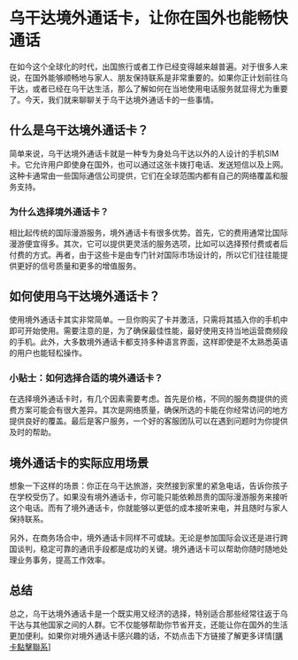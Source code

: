 # 乌干达境外通话卡，让你在国外也能畅快通话

在如今这个全球化的时代，出国旅行或者工作已经变得越来越普遍。对于很多人来说，在国外能够顺畅地与家人、朋友保持联系是非常重要的。如果你正计划前往乌干达，或者已经在乌干达生活，那么了解如何在当地使用电话服务就显得尤为重要了。今天，我们就来聊聊关于乌干达境外通话卡的一些事情。

## 什么是乌干达境外通话卡？

简单来说，乌干达境外通话卡就是一种专为身处乌干达以外的人设计的手机SIM卡。它允许用户即使身在国外，也可以通过这张卡拨打电话、发送短信以及上网。这种卡通常由一些国际通信公司提供，它们在全球范围内都有自己的网络覆盖和服务支持。

### 为什么选择境外通话卡？

相比起传统的国际漫游服务，境外通话卡有很多优势。首先，它的费用通常比国际漫游便宜得多。其次，它可以提供更灵活的服务选项，比如可以选择预付费或者后付费的方式。再者，由于这些卡是由专门针对国际市场设计的，所以它们往往能提供更好的信号质量和更多的增值服务。

## 如何使用乌干达境外通话卡？

使用境外通话卡其实非常简单。一旦你购买了卡并激活，只需将其插入你的手机中即可开始使用。需要注意的是，为了确保最佳性能，最好使用支持当地运营商频段的手机。此外，大多数境外通话卡都支持多种语言界面，这样即使是不太熟悉英语的用户也能轻松操作。

### 小贴士：如何选择合适的境外通话卡？

在选择境外通话卡时，有几个因素需要考虑。首先是价格，不同的服务商提供的资费方案可能会有很大差异。其次是网络质量，确保所选的卡能在你经常访问的地方提供良好的覆盖。最后是客户服务，一个好的客服团队可以在遇到问题时为你提供及时的帮助。

## 境外通话卡的实际应用场景

想象一下这样的场景：你正在乌干达旅游，突然接到家里的紧急电话，告诉你孩子在学校受伤了。如果没有境外通话卡，你可能只能依赖昂贵的国际漫游服务来接听这个电话。而有了境外通话卡，你就能够以更低的成本接听来电，并且随时与家人保持联系。

另外，在商务场合中，境外通话卡同样不可或缺。无论是参加国际会议还是进行跨国谈判，稳定可靠的通讯手段都是成功的关键。境外通话卡可以帮助你随时随地处理业务事务，提高工作效率。

## 总结

总之，乌干达境外通话卡是一个既实用又经济的选择，特别适合那些经常往返于乌干达与其他国家之间的人群。它不仅能够帮助你节省开支，还能让你在国外的生活更加便利。如果你对境外通话卡感兴趣的话，不妨点击下方链接了解更多详情[[購卡點擊聯系](https://t.me/s/esim1088)]